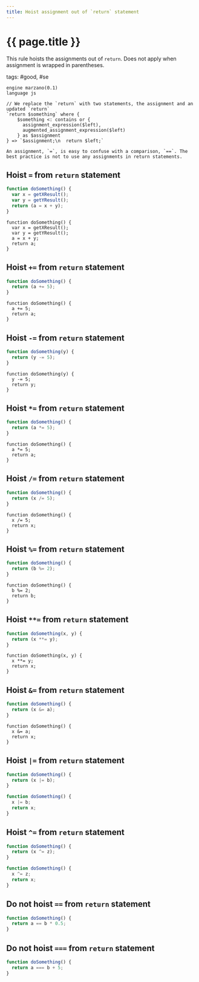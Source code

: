 ```yaml
---
title: Hoist assignment out of `return` statement
---
```


# {{ page.title }}

This rule hoists the assignments out of `return`. Does not apply when assignment is wrapped in parentheses.

tags: #good, #se

```grit
engine marzano(0.1)
language js

// We replace the `return` with two statements, the assignment and an updated `return`
`return $something` where {
    $something <: contains or {
      assignment_expression($left),
      augmented_assignment_expression($left)
    } as $assignment
} => `$assignment;\n  return $left;`
```

```
An assignment, `=`, is easy to confuse with a comparison, `==`. The best practice is not to use any assignments in return statements.
```

## Hoist `=` from `return` statement

```javascript
function doSomething() {
  var x = getXResult();
  var y = getYResult();
  return (a = x + y);
}
```

```
function doSomething() {
  var x = getXResult();
  var y = getYResult();
  a = x + y;
  return a;
}
```

## Hoist `+=` from `return` statement

```javascript
function doSomething() {
  return (a += 5);
}
```

```
function doSomething() {
  a += 5;
  return a;
}
```

## Hoist `-=` from `return` statement

```javascript
function doSomething(y) {
  return (y -= 5);
}
```

```
function doSomething(y) {
  y -= 5;
  return y;
}
```

## Hoist `*=` from `return` statement

```javascript
function doSomething() {
  return (a *= 5);
}
```

```
function doSomething() {
  a *= 5;
  return a;
}
```

## Hoist `/=` from `return` statement

```javascript
function doSomething() {
  return (x /= 5);
}
```

```
function doSomething() {
  x /= 5;
  return x;
}
```

## Hoist `%=` from `return` statement

```javascript
function doSomething() {
  return (b %= 2);
}
```

```
function doSomething() {
  b %= 2;
  return b;
}
```

## Hoist `**=` from `return` statement

```javascript
function doSomething(x, y) {
  return (x **= y);
}
```

```
function doSomething(x, y) {
  x **= y;
  return x;
}
```

## Hoist `&=` from `return` statement

```javascript
function doSomething() {
  return (x &= a);
}
```

```
function doSomething() {
  x &= a;
  return x;
}
```

## Hoist `|=` from `return` statement

```javascript
function doSomething() {
  return (x |= b);
}
```

```typescript
function doSomething() {
  x |= b;
  return x;
}
```

## Hoist `^=` from `return` statement

```javascript
function doSomething() {
  return (x ^= z);
}
```

```typescript
function doSomething() {
  x ^= z;
  return x;
}
```

## Do not hoist `==` from `return` statement

```javascript
function doSomething() {
  return a == b * 0.5;
}
```

## Do not hoist `===` from `return` statement

```javascript
function doSomething() {
  return a === b + 5;
}
```
